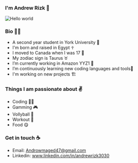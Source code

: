 ### I'm Andrew Rizk 👋                       
![Hello world](https://user-images.githubusercontent.com/97995173/213803886-bdbd604c-5511-4544-b59b-0b4452aa8ad4.png)

### Bio 🙋‍♂️
- A second year student in York University 📖 
- I'm born and raised in Egypt ☥
- I moved to Canada when I was 17 🍁
- My zodiac sign is Taurus ♉ 
- I’m currently working in Amazon YYZ1 🔭  
- I’m continuously learning new coding languages and tools🌱
- I'm working on new projects 🏗

### Things I am passionate about ✌
- Coding 🤷‍♂️
- Gamming 🎮
- Vollyball 🏐
- Workout 💪
- Food 😋

### Get in touch ☕
- Email: Androwmaged47@gmail.com
- Linkedin: www.linkedin.com/in/andrewrizk3030



